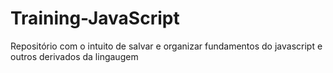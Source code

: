 # Training-JavaScript

Repositório com o intuito de salvar e organizar fundamentos do javascript e outros derivados da lingaugem
